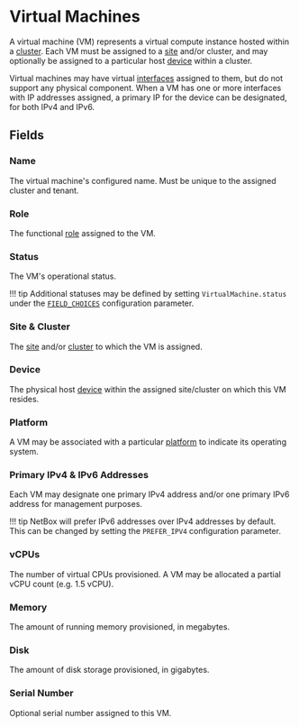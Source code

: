 # Virtual Machines

A virtual machine (VM) represents a virtual compute instance hosted within a [cluster](./cluster.md). Each VM must be assigned to a [site](../dcim/site.md) and/or cluster, and may optionally be assigned to a particular host [device](../dcim/device.md) within a cluster.

Virtual machines may have virtual [interfaces](./vminterface.md) assigned to them, but do not support any physical component. When a VM has one or more interfaces with IP addresses assigned, a primary IP for the device can be designated, for both IPv4 and IPv6.

## Fields

### Name

The virtual machine's configured name. Must be unique to the assigned cluster and tenant.

### Role

The functional [role](../dcim/devicerole.md) assigned to the VM.

### Status

The VM's operational status.

!!! tip
    Additional statuses may be defined by setting `VirtualMachine.status` under the [`FIELD_CHOICES`](../../configuration/data-validation.md#field_choices) configuration parameter.

### Site & Cluster

The [site](../dcim/site.md) and/or [cluster](./cluster.md) to which the VM is assigned.

### Device

The physical host [device](../dcim/device.md) within the assigned site/cluster on which this VM resides.

### Platform

A VM may be associated with a particular [platform](../dcim/platform.md) to indicate its operating system.

### Primary IPv4 & IPv6 Addresses

Each VM may designate one primary IPv4 address and/or one primary IPv6 address for management purposes.

!!! tip
    NetBox will prefer IPv6 addresses over IPv4 addresses by default. This can be changed by setting the `PREFER_IPV4` configuration parameter.

### vCPUs

The number of virtual CPUs provisioned. A VM may be allocated a partial vCPU count (e.g. 1.5 vCPU).

### Memory

The amount of running memory provisioned, in megabytes.

### Disk

The amount of disk storage provisioned, in gigabytes.

### Serial Number

Optional serial number assigned to this VM.


